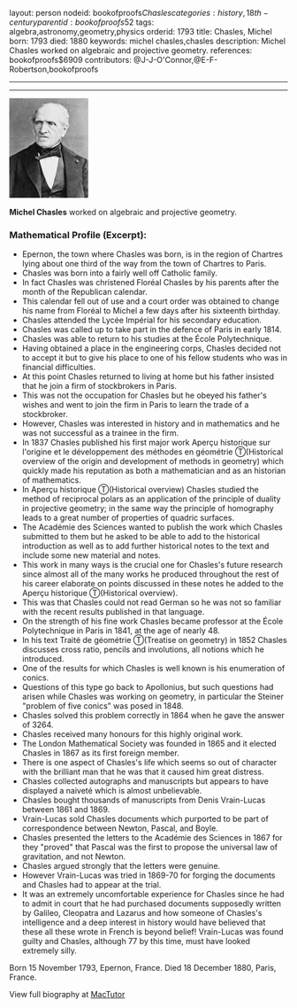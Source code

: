 layout: person
nodeid: bookofproofs$Chasles
categories: history,18th-century
parentid: bookofproofs$52
tags: algebra,astronomy,geometry,physics
orderid: 1793
title: Chasles, Michel
born: 1793
died: 1880
keywords: michel chasles,chasles
description: Michel Chasles worked on algebraic and projective geometry.
references: bookofproofs$6909
contributors: @J-J-O'Connor,@E-F-Robertson,bookofproofs

---



---

![Chasles.jpg](https://github.com/bookofproofs/bookofproofs.github.io/blob/main/_sources/_assets/images/portraits/Chasles.jpg?raw=true)

**Michel Chasles** worked on algebraic and projective geometry.

### Mathematical Profile (Excerpt):
* Epernon, the town where Chasles was born, is in the region of Chartres lying about one third of the way from the town of Chartres to Paris.
* Chasles was born into a fairly well off Catholic family.
* In fact  Chasles was christened Floréal Chasles by his parents after the month of the Republican calendar.
* This calendar fell out of use and a court order was obtained to change his name from Floréal to Michel a few days after his sixteenth birthday.
* Chasles attended the Lycée Impérial for his secondary education.
* Chasles was called up to take part in the defence of Paris in early 1814.
* Chasles was able to return to his studies at the École Polytechnique.
* Having obtained a place in the engineering corps, Chasles decided not to accept it but to give his place to one of his fellow students who was in financial difficulties.
* At this point Chasles returned to living at home but his father insisted that he join a firm of stockbrokers in Paris.
* This was not the occupation for Chasles but he obeyed his father's wishes and went to join the firm in Paris to learn the trade of a stockbroker.
* However, Chasles was interested in history and in mathematics and he was not successful as a trainee in the firm.
* In 1837 Chasles published his first major work Aperçu historique sur l'origine et le développement des méthodes en géométrie Ⓣ(Historical overview of the origin and development of methods in geometry) which quickly made his reputation as both a mathematician and as an historian of mathematics.
* In Aperçu historique Ⓣ(Historical overview)  Chasles studied the method of reciprocal polars as an application of the principle of duality in projective geometry; in the same way the principle of homography leads to a great number of properties of quadric surfaces.
* The Académie des Sciences wanted to publish the work which Chasles submitted to them but he asked to be able to add to the historical introduction as well as to add further historical notes to the text and include some new material and notes.
* This work in many ways is the crucial one for Chasles's future research since almost all of the many works he produced throughout the rest of his career elaborate on points discussed in these notes he added to the Aperçu historique Ⓣ(Historical overview).
* This was that Chasles could not read German so he was not so familiar with the recent results published in that language.
* On the strength of his fine work Chasles became professor at the École Polytechnique in Paris in 1841, at the age of nearly 48.
* In his text Traité de géométrie Ⓣ(Treatise on geometry) in 1852 Chasles discusses cross ratio, pencils and involutions, all notions which he introduced.
* One of the results for which Chasles is well known is his enumeration of conics.
* Questions of this type go back to Apollonius, but such questions had arisen while Chasles was working on geometry, in particular the Steiner "problem of five conics" was posed in 1848.
* Chasles solved this problem correctly in 1864 when he gave the answer of 3264.
* Chasles received many honours for this highly original work.
* The London Mathematical Society was founded in 1865 and it elected Chasles in 1867 as its first foreign member.
* There is one aspect of Chasles's life which seems so out of character with the brilliant man that he was that it caused him great distress.
* Chasles collected autographs and manuscripts but appears to have displayed a naiveté which is almost unbelievable.
* Chasles bought thousands of manuscripts from Denis Vrain-Lucas between 1861 and 1869.
* Vrain-Lucas sold Chasles documents which purported to be part of correspondence between Newton, Pascal, and Boyle.
* Chasles presented the letters to the Académie des Sciences in 1867 for they "proved" that Pascal was the first to propose the universal law of gravitation, and not Newton.
* Chasles argued strongly that the letters were genuine.
* However Vrain-Lucas was tried in 1869-70 for forging the documents and Chasles had to appear at the trial.
* It was an extremely uncomfortable experience for Chasles since he had to admit in court that he had purchased documents supposedly written by Galileo, Cleopatra and Lazarus and how someone of Chasles's intelligence and a deep interest in history would have believed that these all these wrote in French is beyond belief! Vrain-Lucas was found guilty and Chasles, although 77 by this time, must have looked extremely silly.

Born 15 November 1793, Epernon, France. Died 18 December 1880, Paris, France.

View full biography at [MacTutor](https://mathshistory.st-andrews.ac.uk/Biographies/Chasles/)
